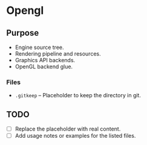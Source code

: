 # Opengl

## Purpose
- Engine source tree.
- Rendering pipeline and resources.
- Graphics API backends.
- OpenGL backend glue.

### Files
- `.gitkeep` – Placeholder to keep the directory in git.

## TODO
- [ ] Replace the placeholder with real content.
- [ ] Add usage notes or examples for the listed files.
